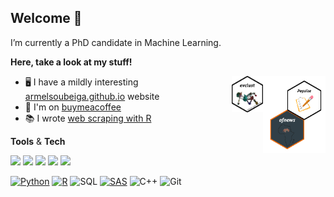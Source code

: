 ## Welcome 👋

 I’m currently a PhD candidate in Machine Learning.

 __Here, take a look at my stuff!__

<img align="right" src="https://raw.githubusercontent.com/armelsoubeiga/armelsoubeiga/master/00.png" width="150px" style="width:100px;"/>
<img align="right" src="https://github.com/armelsoubeiga/evclust/blob/aade87efb463a0222210f63e274d093922d506bf/docs/assets/logo.png" width="100px" style="width:50px;"/>

- 🖥️ I have a mildly interesting [armelsoubeiga.github.io](https://armelsoubeiga.github.io/) website
- 💖 I'm on [buymeacoffee](https://www.buymeacoffee.com/armelsoubeiga)
- 📚  I wrote [web scraping with R](https://www.amazon.fr/dp/B0B6XGTXKP)

__Tools__ & __Tech__

<code><img height="15" src="https://github.com/valohai/ml-logos/blob/master/scikit-learn.svg"></code>
<code><img height="15" src="https://github.com/valohai/ml-logos/blob/master/keras-text.svg"></code>
<code><img height="15" src="https://github.com/valohai/ml-logos/blob/master/tensorflow-layout.svg"></code>
<code><img height="15" src="https://github.com/valohai/ml-logos/blob/master/pytorch.svg"></code>
<code><img height="15" src="https://github.com/valohai/ml-logos/blob/master/spark.svg"></code>

[![Python](https://img.shields.io/badge/-programming-black?style=flat-square&logo=python&link=https://github.com/armelsoubeiga)](https://github.com/armelsoubeiga)
[![R](https://img.shields.io/badge/-programming-black?style=flat-square&logo=r&link=https://github.com/armelsoubeiga)](https://github.com/armelsoubeiga)
![SQL](https://img.shields.io/badge/SQL-programming-black?style=flat-square&logo=sql)
[![SAS](https://img.shields.io/badge/SAS-programming-black)](https://github.com/armelsoubeiga)
![C++](https://img.shields.io/badge/-C++-00599C?style=flat-square&logo=c)
![Git](https://img.shields.io/badge/-Git-black?style=flat-square&logo=git)

<br>

<!---
![Github Stats](https://github-readme-stats.vercel.app/api?username=armelsoubeiga&show_icons=true)

![Visitor Badge](https://visitor-badge.laobi.icu/badge?page_id=armelsoubeiga)
-->

